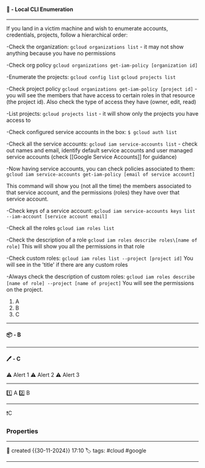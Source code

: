 
#### 🚀 - Local CLI Enumeration
---
If you land in a victim machine and wish to enumerate accounts, credentials, projects, follow a hierarchical order:

-Check the organization:
`gcloud organizations list`    - it may not show anything because you have no permissions

-Check org policy
`gcloud organizations get-iam-policy [organization id]`

-Enumerate the projects:
`gcloud config list`
`gcloud projects list`

-Check project policy
`gcloud organizations get-iam-policy [project id]`  - you will see the members that have access to certain roles in that resource (the project id). Also check the type of access they have (owner, edit, read)

-List projects:
`gcloud projects list`     - it will show only the projects you have access to

-Check configured service accounts in the box:
`$ gcloud auth list`

-Check all the service accounts:
`gcloud iam service-accounts list`   - check out names and email, identify default service accounts and user managed service accounts (check [[Google Service Accounts]] for guidance)

-Now having service accounts, you can check policies associated to them:
`gcloud iam service-accounts get-iam-policy [email of service account]`

This command will show you (not all the time) the members associated to that service account, and the permissions (roles) they have over that service account.

-Check keys of a service account:
`gcloud iam service-accounts keys list --iam-account [service account email]`

-Check all the roles
`gcloud iam roles list`

-Check the description of a role
`gcloud iam roles describe roles\[name of role]`
This will show you all the permissions in that role

-Check custom roles:
`gcloud iam roles list --project [project id]`
You will see in the 'title' if there are any custom roles

-Always check the description of custom roles:
`gcloud iam roles describe [name of role] --project [name of project]`
You will see the permissions on the project.



1. A
2. B
3. C

---
#### 📦 - B
--- 

#### 🖊️ - C


⚠ Alert 1
⚠ Alert 2
⚠ Alert 3


--- 

 1️⃣ A
 2️⃣ B
 
--- 

❗C


### Properties
---
📆 created   {{30-11-2024}} 17:10
🏷️ tags: #cloud #google 

---
